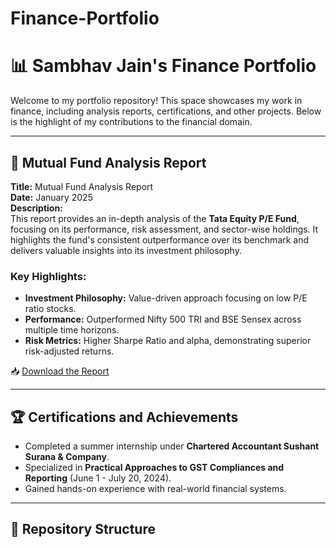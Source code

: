 # Finance-Portfolio

# 📊 Sambhav Jain's Finance Portfolio

Welcome to my portfolio repository! This space showcases my work in finance, including analysis reports, certifications, and other projects. Below is the highlight of my contributions to the financial domain.

---

## 📝 **Mutual Fund Analysis Report**

**Title:** Mutual Fund Analysis Report  
**Date:** January 2025  
**Description:**  
This report provides an in-depth analysis of the **Tata Equity P/E Fund**, focusing on its performance, risk assessment, and sector-wise holdings. It highlights the fund's consistent outperformance over its benchmark and delivers valuable insights into its investment philosophy.

### **Key Highlights:**
- **Investment Philosophy:** Value-driven approach focusing on low P/E ratio stocks.
- **Performance:** Outperformed Nifty 500 TRI and BSE Sensex across multiple time horizons.
- **Risk Metrics:** Higher Sharpe Ratio and alpha, demonstrating superior risk-adjusted returns.

📥 [Download the Report](https://github.com/user-attachments/files/18463283/Mutual.Fund.Anlysis.pdf)

---

## 🏆 Certifications and Achievements
- Completed a summer internship under **Chartered Accountant Sushant Surana & Company**.
- Specialized in **Practical Approaches to GST Compliances and Reporting** (June 1 - July 20, 2024).
- Gained hands-on experience with real-world financial systems.

---

## 📂 Repository Structure
